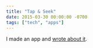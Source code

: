 ```yaml
---
title: "Tap & Seek"
date: 2015-03-30 00:00:00 -0700
tags: ["tech", "apps"]
---
```


I made an app and [wrote about it](http://apexskier.github.io/SeeThere/).
